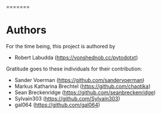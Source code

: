 =======
# Authors

For the time being, this project is authored by

 - Robert Labudda (https://vonshednob.cc/pytodotxt)

Gratitude goes to these individuals for their contribution:

 - Sander Voerman (https://github.com/sandervoerman)
 - Markus Katharina Brechtel (https://github.com/chaotika)
 - Sean Breckenridge (https://github.com/seanbreckenridge)
 - Sylvain303 (https://github.com/Sylvain303)
 - gal064 (https://github.com/gal064)

